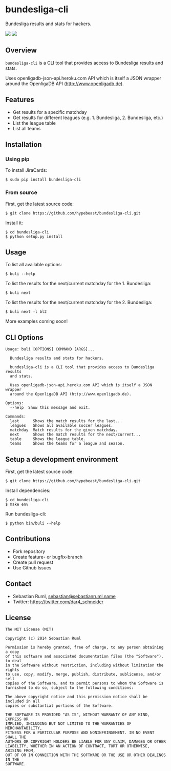 # bundesliga-cli

Bundesliga results and stats for hackers.

![](http://sebastianruml.name/images/projects/bundesliga-cli/buli-matchday.png)
![](http://sebastianruml.name/images/projects/bundesliga-cli/buli-table.png)

## Overview

`bundesliga-cli` is a CLI tool that provides access to Bundesliga results
and stats.

Uses openligadb-json-api.heroku.com API which is itself a JSON wrapper
around the OpenligaDB API (http://www.openligadb.de).

## Features

  * Get results for a specific matchday
  * Get results for different leagues (e.g. 1. Bundesliga, 2. Bundesliga, etc.)
  * List the league table
  * List all teams

## Installation

### Using pip

To install JiraCards:

    $ sudo pip install bundesliga-cli

### From source

First, get the latest source code:

    $ git clone https://github.com/hypebeast/bundesliga-cli.git

Install it:

    $ cd bundesliga-cli
    $ python setup.py install

## Usage

To list all available options:

    $ buli --help

To list the results for the next/current matchday for the 1. Bundesliga:

    $ buli next

To list the results for the next/current matchday for the 2. Bundesliga:

    $ buli next -l bl2

More examples coming soon!

## CLI Options

```
Usage: buli [OPTIONS] COMMAND [ARGS]...

  Bundesliga results and stats for hackers.

  bundesliga-cli is a CLI tool that provides access to Bundesliga results
  and stats.

  Uses openligadb-json-api.heroku.com API which is itself a JSON wrapper
  around the OpenligaDB API (http://www.openligadb.de).

Options:
  --help  Show this message and exit.

Commands:
  last      Shows the match results for the last...
  leagues   Shows all available soccer leagues.
  matchday  Match results for the given matchday.
  next      Shows the match results for the next/current...
  table     Shows the league table.
  teams     Shows the teams for a league and season.
```


##  Setup a development environment

First, get the latest source code:

    $ git clone https://github.com/hypebeast/bundesliga-cli.git

Install dependencies:

    $ cd bundesliga-cli
    $ make env

Run bundesliga-cli:

    $ python bin/buli --help

## Contributions

  * Fork repository
  * Create feature- or bugfix-branch
  * Create pull request
  * Use Github Issues

## Contact

  * Sebastian Ruml, <sebastian@sebastianruml.name>
  * Twitter: https://twitter.com/dar4_schneider

## License

```
The MIT License (MIT)

Copyright (c) 2014 Sebastian Ruml

Permission is hereby granted, free of charge, to any person obtaining a copy
of this software and associated documentation files (the "Software"), to deal
in the Software without restriction, including without limitation the rights
to use, copy, modify, merge, publish, distribute, sublicense, and/or sell
copies of the Software, and to permit persons to whom the Software is
furnished to do so, subject to the following conditions:

The above copyright notice and this permission notice shall be included in all
copies or substantial portions of the Software.

THE SOFTWARE IS PROVIDED "AS IS", WITHOUT WARRANTY OF ANY KIND, EXPRESS OR
IMPLIED, INCLUDING BUT NOT LIMITED TO THE WARRANTIES OF MERCHANTABILITY,
FITNESS FOR A PARTICULAR PURPOSE AND NONINFRINGEMENT. IN NO EVENT SHALL THE
AUTHORS OR COPYRIGHT HOLDERS BE LIABLE FOR ANY CLAIM, DAMAGES OR OTHER
LIABILITY, WHETHER IN AN ACTION OF CONTRACT, TORT OR OTHERWISE, ARISING FROM,
OUT OF OR IN CONNECTION WITH THE SOFTWARE OR THE USE OR OTHER DEALINGS IN THE
SOFTWARE.
```

